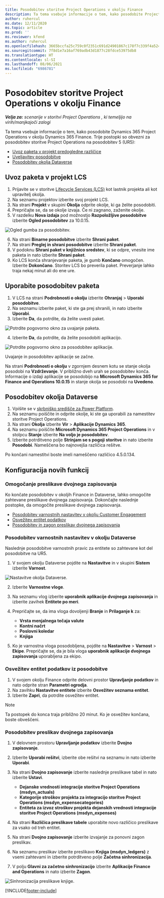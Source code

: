 ```yaml
---
title: Posodobitev storitve Project Operations v okolju Finance
description: Ta tema vsebuje informacije o tem, kako posodobite Project Operations v okolju Dynamics 365 Finance.
author: ruhercul
ms.date: 12/11/2020
ms.topic: article
ms.prod: ''
ms.reviewer: kfend
ms.author: ruhercul
ms.openlocfilehash: 3665bccfa25c759c0f2351c691d24901867c178f7c339f4a524856842666aec5
ms.sourcegitcommit: 7f8d1e7a16af769adb43d1877c28fdce53975db8
ms.translationtype: HT
ms.contentlocale: sl-SI
ms.lasthandoff: 08/06/2021
ms.locfileid: "6986781"
---
```

# <a name="update-project-operations-in-your-finance-environment"></a>Posodobitev storitve Project Operations v okolju Finance

_**Velja za:** scenarije v storitvi Project Operations , ki temeljijo na virih/manjkajoči zalogi_


Ta tema vsebuje informacije o tem, kako posodobite Dynamics 365 Project Operations v okolju Dynamics 365 Finance. Trije postopki so obvezni za posodobitev storitve Project Operations na posodobitev 5 (UR5):

- [Uvoz paketa v projekt predogledne različice](#import)
- [Uveljavitev posodobitve](#apply)
- [Posodobitev okolja Dataverse](#update)

## <a name="import-the-package-into-your-lcs-project"></a><a name="import"></a>Uvoz paketa v projekt LCS

1. Prijavite se v storitve [Lifecycle Services (LCS)](https://lcs.dynamics.com/) kot lastnik projekta ali kot upravitelj okolja.
2. Na seznamu projektov izberite svoj projekt LCS.
3. Na strani **Projekt** v skupini **Okolja** odprite okolje, ki ga želite posodobiti.
4. Prepričajte se, da se okolje izvaja. Če ni zagnano, zaženite okolje.
5. V razdelku **Nova izdaja** pod možnostjo **Razpoložljive posodobitve** izberite **Ogled posodobitev** za 10.0.15.

![Ogled gumba za posodobitev.](media/view-update.png)

6. Na strani **Binarne posodobitve** izberite **Shrani paket**.
7. Na strani **Preglej in shrani posodobitve** izberite **Shrani paket**.
8. V podoknu **Shrani paket v knjižnico sredstev**, ki se odpre, vnesite ime paketa in nato izberite **Shrani paket**.
9. Ko LCS konča shranjevanje paketa, je gumb **Končano** omogočen. Izberite **Dokončano**. Storitev LCS bo preverila paket. Preverjanje lahko traja nekaj minut ali do ene ure.


## <a name="apply-the-package-update"></a><a name="apply"></a>Uporabite posodobitev paketa

1. V LCS na strani **Podrobnosti o okolju** izberite **Ohranjaj** > **Uporabi posodobitve**.
2. Na seznamu izberite paket, ki ste ga prej shranili, in nato izberite **Uporabi**.
3. Izberite **Da**, da potrdite, da želite uvesti paket.

![Potrdite pogovorno okno za uvajanje paketa.](media/confirm-package-deployment.png)

4. Izberite **Da**, da potrdite, da želite posodobiti aplikacijo.

![Potrdite pogovorno okno za posodobitev aplikacije.](media/confirm-application-update.png)

Uvajanje in posodobitev aplikacije se začne. 

Na strani **Podrobnosti o okolju** v zgornjem desnem kotu se stanje okolja posodobi na **Vzdrževanje**. V približno dveh urah se posodobitev konča. Informacije o izdaji aplikacije se posodobijo na **Microsoft Dynamics 365 for Finance and Operations 10.0.15** in stanje okolja se posodobi na **Uvedeno**.


## <a name="update-your-dataverse-environment"></a><a name="update"></a>Posodobitev okolja Dataverse

1. Vpišite se v [skrbniško središče za Power Platform](https://admin.powerplatform.com/).
2. Na seznamu poiščite in odprite okolje, ki ste ga uporabili za namestitev storitve Project Operations.
3. Na strani **Okolja** izberite **Vir** > **Aplikacije Dynamics 365**.
4. Na seznamu poiščite **Microsoft Dynamics 365 Project Operations** in v stolpcu **Stanje** izberite **Na voljo je posodobitev**.
5. Izberite potrditveno polje **Strinjam se s pogoji storitve** in nato izberite **Posodobi**. Nameščena bo najnovejša različica rešitve.

Po končani namestitvi boste imeli nameščeno različico 4.5.0.134.

## <a name="configure-new-features"></a>Konfiguracija novih funkcij

### <a name="enable-dual-write-mapping"></a>Omogočanje preslikave dvojnega zapisovanja

Ko končate posodobitev v okoljih Finance in Dataverse, lahko omogočite zahtevane preslikave dvojnega zapisovanja. Dokončajte naslednje postopke, da omogočite preslikave dvojnega zapisovanja.

- [Posodobitev varnostnih nastavitev v okolju Customer Engagement](#security)
- [Osvežitev entitet podatkov](#refresh)
- [Posodobitev in zagon preslikav dvojnega zapisovanja](#run)

### <a name="update-security-settings-on-the-dataverse-environment"></a><a name="security"></a>Posodobitev varnostnih nastavitev v okolju Dataverse

Naslednje posodobitve varnostnih pravic za entitete so zahtevane kot del posodobitve na UR5.

1. V svojem okolju Dataverse pojdite na **Nastavitve** in v skupini **Sistem** izberite **Varnost**.

![Nastavitve okolja Dataverse.](media/Picture21.png)

2. Izberite **Varnostne vloge**.
3. Na seznamu vlog izberite **uporabnik aplikacije dvojnega zapisovanja** in izberite zavihek **Entitete po meri**. 
4. Prepričajte se, da ima vloga dovoljenji **Branje** in **Prilaganje k** za:

      - **Vrsta menjalnega tečaja valute**
      - **Kontni načrt** 
      - **Poslovni koledar** 
      - **Knjiga**

5. Ko je varnostna vloga posodobljena, pojdite na **Nastavitve** > **Varnost** > **Ekipe**. Prepričajte se, da je bila vloga **uporabnik aplikacije dvojnega zapisovanja** uporabljena za ekipo. 

### <a name="refresh-data-entities-from-the-update"></a><a name="refresh"></a>Osvežitev entitet podatkov iz posodobitve

1. V svojem okolju Finance odprite delovni prostor **Upravljanje podatkov** in nato odprite stran **Parametri ogrodja**.
2. Na zavihku **Nastavitve entitete** izberite **Osvežitev seznama entitet**.
3. Izberite **Zapri**, da potrdite osvežitev entitet.

 > [!NOTE]
 > Ta postopek do konca traja približno 20 minut. Ko je osvežitev končana, boste obveščeni.

### <a name="update-dual-write-mappings"></a><a name="run"></a>Posodobitev preslikav dvojnega zapisovanja

1. V delovnem prostoru **Upravljanje podatkov** izberite **Dvojno zapisovanje**.
2. Izberite **Uporabi rešitvi**, izberite obe rešitvi na seznamu in nato izberite **Uporabi**.
3. Na strani **Dvojno zapisovanje** izberite naslednje preslikave tabel in nato izberite **Ustavi**.

    - **Dejanske vrednosti integracije storitve Project Operations (msdyn_actuals)**
    - **Kategorije stroškov projekta za integracijo storitve Project Operations (msdyn_expensecategories)**
    - **Entiteta za izvoz stroškov projekta dejanskih vrednosti integracije storitve Project Operations (msdyn_expenses)**

4. Na strani **Različica preslikave tabele** uporabite novo različico preslikave za vsako od treh entitet.
5. Na strani **Dvojno zapisovanje** izberite izvajanje za ponovni zagon preslikav.
6. Na seznamu preslikav izberite preslikavo **Knjiga (msdyn_ledgers)** z vsemi zahtevami in izberite potrditveno polje **Začetna sinhronizacija**. 
7. V polju **Glavni za začetno sinhronizacijo** izberite **Aplikacije Finance and Operations** in nato izberite **Zagon**.
 
 ![Sinhronizacija preslikave knjige.](media/DW6.png)
 


[!INCLUDE[footer-include](../includes/footer-banner.md)]